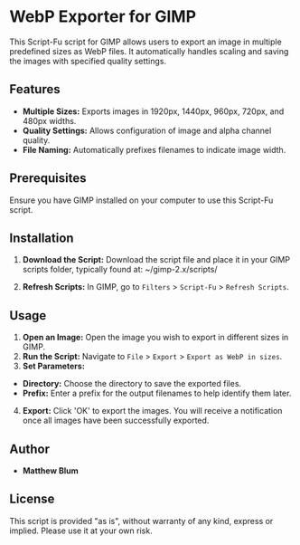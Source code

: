 # WebP Exporter for GIMP

This Script-Fu script for GIMP allows users to export an image in multiple predefined sizes as WebP files. It automatically handles scaling and saving the images with specified quality settings.

## Features

- **Multiple Sizes:** Exports images in 1920px, 1440px, 960px, 720px, and 480px widths.
- **Quality Settings:** Allows configuration of image and alpha channel quality.
- **File Naming:** Automatically prefixes filenames to indicate image width.

## Prerequisites

Ensure you have GIMP installed on your computer to use this Script-Fu script.

## Installation

1. **Download the Script:**
   Download the script file and place it in your GIMP scripts folder, typically found at: ~/gimp-2.x/scripts/

2. **Refresh Scripts:**
In GIMP, go to `Filters` > `Script-Fu` > `Refresh Scripts`.

## Usage

1. **Open an Image:**
Open the image you wish to export in different sizes in GIMP.
2. **Run the Script:**
Navigate to `File` > `Export` > `Export as WebP in sizes`.
3. **Set Parameters:**
- **Directory:** Choose the directory to save the exported files.
- **Prefix:** Enter a prefix for the output filenames to help identify them later.
4. **Export:**
Click 'OK' to export the images. You will receive a notification once all images have been successfully exported.

## Author

- **Matthew Blum**

## License

This script is provided "as is", without warranty of any kind, express or implied. Please use it at your own risk.


